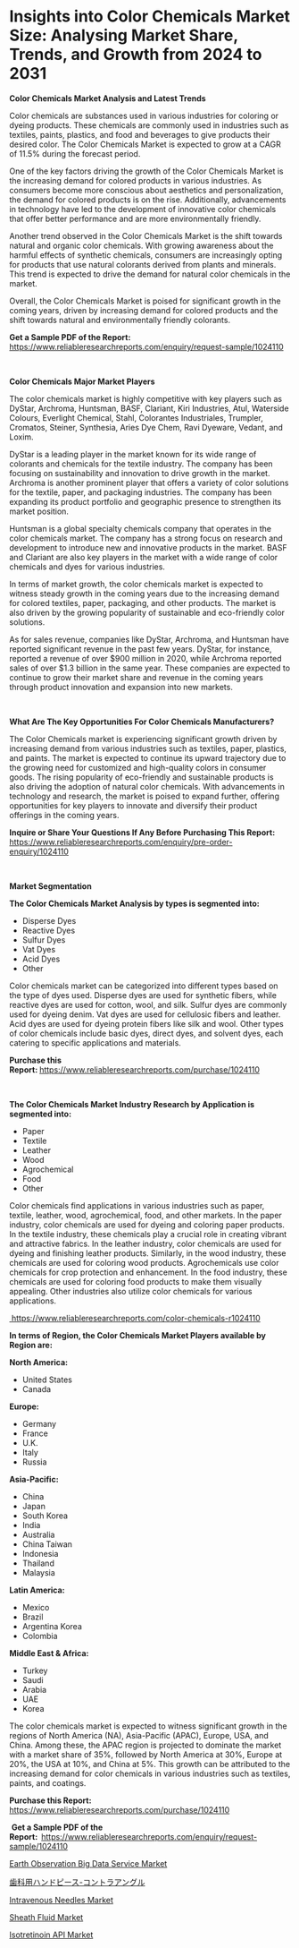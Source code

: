 <p><h1>Insights into Color Chemicals Market Size: Analysing Market Share, Trends, and Growth from 2024 to 2031</h1></p><p><strong>Color Chemicals Market Analysis and Latest Trends</strong></p>
<p><p>Color chemicals are substances used in various industries for coloring or dyeing products. These chemicals are commonly used in industries such as textiles, paints, plastics, and food and beverages to give products their desired color. The Color Chemicals Market is expected to grow at a CAGR of 11.5% during the forecast period. </p><p>One of the key factors driving the growth of the Color Chemicals Market is the increasing demand for colored products in various industries. As consumers become more conscious about aesthetics and personalization, the demand for colored products is on the rise. Additionally, advancements in technology have led to the development of innovative color chemicals that offer better performance and are more environmentally friendly.</p><p>Another trend observed in the Color Chemicals Market is the shift towards natural and organic color chemicals. With growing awareness about the harmful effects of synthetic chemicals, consumers are increasingly opting for products that use natural colorants derived from plants and minerals. This trend is expected to drive the demand for natural color chemicals in the market.</p><p>Overall, the Color Chemicals Market is poised for significant growth in the coming years, driven by increasing demand for colored products and the shift towards natural and environmentally friendly colorants.</p></p>
<p><strong>Get a Sample PDF of the Report:&nbsp;</strong> <a href="https://www.reliableresearchreports.com/enquiry/request-sample/1024110">https://www.reliableresearchreports.com/enquiry/request-sample/1024110</a></p>
<p>&nbsp;</p>
<p><strong>Color Chemicals Major Market Players</strong></p>
<p><p>The color chemicals market is highly competitive with key players such as DyStar, Archroma, Huntsman, BASF, Clariant, Kiri Industries, Atul, Waterside Colours, Everlight Chemical, Stahl, Colorantes Industriales, Trumpler, Cromatos, Steiner, Synthesia, Aries Dye Chem, Ravi Dyeware, Vedant, and Loxim.</p><p>DyStar is a leading player in the market known for its wide range of colorants and chemicals for the textile industry. The company has been focusing on sustainability and innovation to drive growth in the market. Archroma is another prominent player that offers a variety of color solutions for the textile, paper, and packaging industries. The company has been expanding its product portfolio and geographic presence to strengthen its market position.</p><p>Huntsman is a global specialty chemicals company that operates in the color chemicals market. The company has a strong focus on research and development to introduce new and innovative products in the market. BASF and Clariant are also key players in the market with a wide range of color chemicals and dyes for various industries.</p><p>In terms of market growth, the color chemicals market is expected to witness steady growth in the coming years due to the increasing demand for colored textiles, paper, packaging, and other products. The market is also driven by the growing popularity of sustainable and eco-friendly color solutions.</p><p>As for sales revenue, companies like DyStar, Archroma, and Huntsman have reported significant revenue in the past few years. DyStar, for instance, reported a revenue of over $900 million in 2020, while Archroma reported sales of over $1.3 billion in the same year. These companies are expected to continue to grow their market share and revenue in the coming years through product innovation and expansion into new markets.</p></p>
<p>&nbsp;</p>
<p><strong>What Are The Key Opportunities For Color Chemicals Manufacturers?</strong></p>
<p><p>The Color Chemicals market is experiencing significant growth driven by increasing demand from various industries such as textiles, paper, plastics, and paints. The market is expected to continue its upward trajectory due to the growing need for customized and high-quality colors in consumer goods. The rising popularity of eco-friendly and sustainable products is also driving the adoption of natural color chemicals. With advancements in technology and research, the market is poised to expand further, offering opportunities for key players to innovate and diversify their product offerings in the coming years.</p></p>
<p><strong>Inquire or Share Your Questions If Any Before Purchasing This Report:</strong> <a href="https://www.reliableresearchreports.com/enquiry/pre-order-enquiry/1024110">https://www.reliableresearchreports.com/enquiry/pre-order-enquiry/1024110</a></p>
<p>&nbsp;</p>
<p><strong>Market Segmentation</strong></p>
<p><strong>The Color Chemicals Market Analysis by types is segmented into:</strong></p>
<p><ul><li>Disperse Dyes</li><li>Reactive Dyes</li><li>Sulfur Dyes</li><li>Vat Dyes</li><li>Acid Dyes</li><li>Other</li></ul></p>
<p><p>Color chemicals market can be categorized into different types based on the type of dyes used. Disperse dyes are used for synthetic fibers, while reactive dyes are used for cotton, wool, and silk. Sulfur dyes are commonly used for dyeing denim. Vat dyes are used for cellulosic fibers and leather. Acid dyes are used for dyeing protein fibers like silk and wool. Other types of color chemicals include basic dyes, direct dyes, and solvent dyes, each catering to specific applications and materials.</p></p>
<p><strong>Purchase this Report:&nbsp;</strong><a href="https://www.reliableresearchreports.com/purchase/1024110">https://www.reliableresearchreports.com/purchase/1024110</a></p>
<p>&nbsp;</p>
<p><strong>The Color Chemicals Market Industry Research by Application is segmented into:</strong></p>
<p><ul><li>Paper</li><li>Textile</li><li>Leather</li><li>Wood</li><li>Agrochemical</li><li>Food</li><li>Other</li></ul></p>
<p><p>Color chemicals find applications in various industries such as paper, textile, leather, wood, agrochemical, food, and other markets. In the paper industry, color chemicals are used for dyeing and coloring paper products. In the textile industry, these chemicals play a crucial role in creating vibrant and attractive fabrics. In the leather industry, color chemicals are used for dyeing and finishing leather products. Similarly, in the wood industry, these chemicals are used for coloring wood products. Agrochemicals use color chemicals for crop protection and enhancement. In the food industry, these chemicals are used for coloring food products to make them visually appealing. Other industries also utilize color chemicals for various applications.</p></p>
<p><a href="https://www.reliableresearchreports.com/color-chemicals-r1024110">&nbsp;https://www.reliableresearchreports.com/color-chemicals-r1024110</a></p>
<p><strong>In terms of Region, the Color Chemicals Market Players available by Region are:</strong></p>
<p>
    <p> <strong> North America: </strong>
        <ul>
            <li>United States</li>
            <li>Canada</li>
        </ul>
        </p> 
    <p> <strong> Europe: </strong>
        <ul>
            <li>Germany</li>
            <li>France</li>
            <li>U.K.</li>
            <li>Italy</li>
            <li>Russia</li>
        </ul>
        </p> 
    <p> <strong> Asia-Pacific: </strong>
        <ul>
            <li>China</li>
            <li>Japan</li>
            <li>South Korea</li>
            <li>India</li>
            <li>Australia</li>
            <li>China Taiwan</li>
            <li>Indonesia</li>
            <li>Thailand</li>
            <li>Malaysia</li>
        </ul>
        </p> 
    <p> <strong> Latin America: </strong>
        <ul>
            <li>Mexico</li>
            <li>Brazil</li>
            <li>Argentina Korea</li>
            <li>Colombia</li>
        </ul>
        </p> 
    <p> <strong> Middle East & Africa: </strong>
        <ul>
            <li>Turkey</li>
            <li>Saudi</li>
            <li>Arabia</li>
            <li>UAE</li>
            <li>Korea</li>
        </ul>
    </p>
    </p>
<p><p>The color chemicals market is expected to witness significant growth in the regions of North America (NA), Asia-Pacific (APAC), Europe, USA, and China. Among these, the APAC region is projected to dominate the market with a market share of 35%, followed by North America at 30%, Europe at 20%, the USA at 10%, and China at 5%. This growth can be attributed to the increasing demand for color chemicals in various industries such as textiles, paints, and coatings.</p></p>
<p><strong>Purchase this Report: </strong><a href="https://www.reliableresearchreports.com/purchase/1024110">https://www.reliableresearchreports.com/purchase/1024110</a></p>
<p>&nbsp;<strong>Get a Sample PDF of the Report:&nbsp;&nbsp;</strong><a href="https://www.reliableresearchreports.com/enquiry/request-sample/1024110">https://www.reliableresearchreports.com/enquiry/request-sample/1024110</a></p>
<p><strong></strong></p>
<p><p><a href="https://www.linkedin.com/pulse/earth-observation-big-data-service-market-global-regional-qvjgf">Earth Observation Big Data Service Market</a></p><p><a href="https://github.com/TysonKub/Market-Research-Report-List-1/blob/main/4626695172553.md">歯科用ハンドピース-コントラアングル</a></p><p><a href="https://github.com/jhonangga41/Market-Research-Report-List-1/blob/main/intravenous-needles-market.md">Intravenous Needles Market</a></p><p><a href="https://github.com/jnzzvtbl92/Market-Research-Report-List-1/blob/main/sheath-fluid-market.md">Sheath Fluid Market</a></p><p><a href="https://www.linkedin.com/pulse/global-isotretinoin-api-market-focus-application-end-use-zve5e">Isotretinoin API Market</a></p></p>